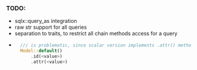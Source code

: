 ### TODO:
- sqlx::query_as integration
- raw str support for all queries
- separation to traits, to restrict all chain methods access for a query
- ```rust
    /// is problematic, since scalar version implements .attr() method
    Model::default()
        .id(<value>)
        .attr(<value>)
  ```